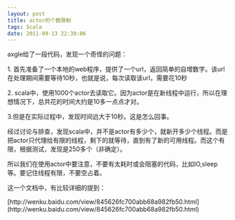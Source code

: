 ```yaml
---
layout: post
title: actor的个数限制
tags: Scala
date: 2011-09-13 22:39:06
---
```


axgle给了一段代码，发现一个奇怪的问题：
<p>1. 首先准备了一个本地的web程序，提供了一个url，返回简单的自增数字。该url在处理期间需要等待10秒，也就是说，每次读取该url，需要花10秒
<p>2. scala中，使用1000个actor去读取它。因为actor是在新线程中运行，所以在理想情况下，总共花的时间大约是10多一点点才对。
<p>3.但是在实际过程中，发现时间远大于10秒。这是怎么回事。
<p>经过讨论与排查，发现scala中，并不是actor有多少个，就新开多少个线程。而是把actor只代理给有限的线程，剩下的就等待，直到有了新的可用线程。而这个有限，根据测试，发现是250多个（非确定）。
<p>所以我们在使用actor中要注意，不要有太耗时或会阻塞的代码，比如IO,sleep等。要记住线程有限，不要空占着。
<p>这一个文档中，有比较详细的提到：
<p>[http://wenku.baidu.com/view/845626fc700abb68a982fb50.html](http://wenku.baidu.com/view/845626fc700abb68a982fb50.html)
